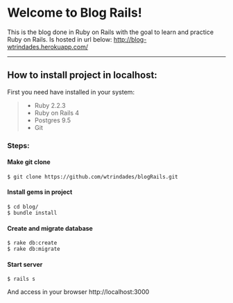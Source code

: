 Welcome to Blog Rails!
===================


This is the blog done in Ruby on Rails with the goal to learn and practice Ruby on Rails.
Is hosted in url below:
http://blog-wtrindades.herokuapp.com/

----------


How to install project in localhost:
-------------

First you need have installed in your system:

> 

> - Ruby 2.2.3
> - Ruby on Rails 4
> - Postgres 9.5
> - Git

### Steps:
#### Make git clone

```
$ git clone https://github.com/wtrindades/blogRails.git
```

#### Install gems in project

```
$ cd blog/
$ bundle install
```

#### Create and migrate database

```
$ rake db:create
$ rake db:migrate
```

#### Start server

```
$ rails s
```
And access in your browser http://localhost:3000
